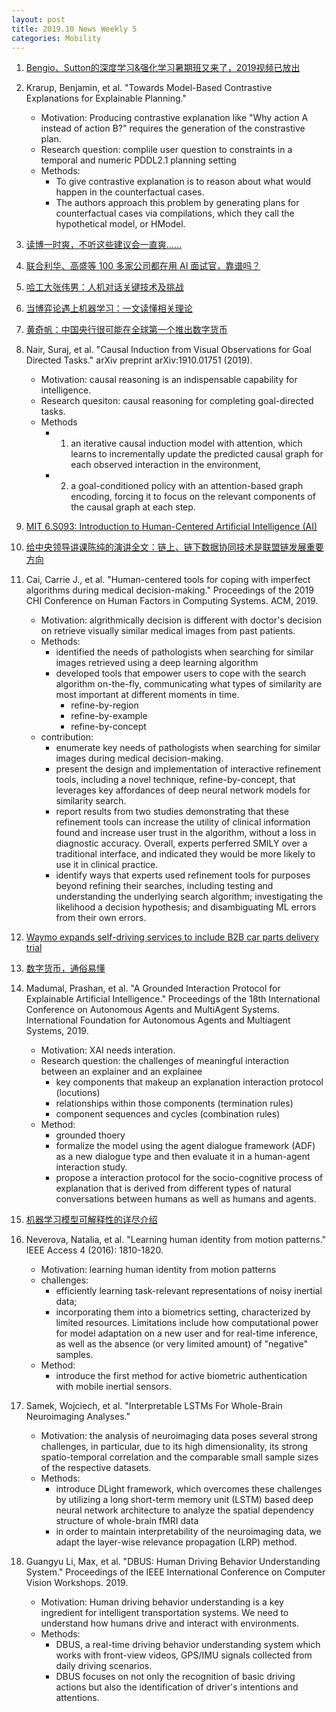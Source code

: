 ```yaml
---
layout: post
title: 2019.10 News Weekly 5
categories: Mobility
---
```


1. [Bengio、Sutton的深度学习&强化学习暑期班又来了，2019视频已放出](https://www.jiqizhixin.com/articles/2019-10-27-3)

2. Krarup, Benjamin, et al. "Towards Model-Based Contrastive Explanations for Explainable Planning."
    
    - Motivation: Producing contrastive explanation like "Why action A instead of action B?" requires the generation of the constrastive plan.
    - Research question: complile user question to constraints in a temporal and numeric PDDL2.1 planning setting
    - Methods:
        - To give contrastive explanation is to reason about what would happen in the counterfactual cases.
        - The authors approach this problem by generating plans for counterfactual cases via compilations, which they call the hypothetical model, or HModel.

3. [读博一时爽，不听这些建议会一直爽……](https://www.jiqizhixin.com/articles/2019-10-28-10)

4. [联合利华、高盛等 100 多家公司都在用 AI 面试官，靠谱吗？](https://www.jiqizhixin.com/)

5. [哈工大张伟男：人机对话关键技术及挑战](https://www.jiqizhixin.com/articles/2019-10-30-8)

5. [当博弈论遇上机器学习：一文读懂相关理论](https://www.jiqizhixin.com/articles/2019-10-28-9)

6. [黄奇帆：中国央行很可能在全球第一个推出数字货币](https://ishare.ifeng.com/c/s/v002IfL91DiW8h5JhPhinUuMb248Vs-_xLXcaV9FzhbxlLTA__)

7. Nair, Suraj, et al. "Causal Induction from Visual Observations for Goal Directed Tasks." arXiv preprint arXiv:1910.01751 (2019).

    - Motivation: causal reasoning is an indispensable capability for intelligence.
    - Research quesiton: causal reasoning for completing goal-directed tasks.
    - Methods
        - 1) an iterative causal induction model with attention, which learns to incrementally update the predicted causal graph for each observed interaction in the environment,
        - 2) a goal-conditioned policy with an attention-based graph encoding, forcing it to focus on the relevant components of the causal graph at each step.
        
8. [MIT 6.S093: Introduction to Human-Centered Artificial Intelligence (AI)](https://www.youtube.com/watch?v=bmjamLZ3v8A)

9. [给中央领导讲课陈纯的演讲全文：链上、链下数据协同技术是联盟链发展重要方向](https://mp.weixin.qq.com/s/U5rg1T2uBOEpJCDMklqTww)

10. Cai, Carrie J., et al. "Human-centered tools for coping with imperfect algorithms during medical decision-making." Proceedings of the 2019 CHI Conference on Human Factors in Computing Systems. ACM, 2019.

    - Motivation: algrithmically decision is different with doctor's decision on retrieve visually similar medical images from past patients.
    - Methods: 
        - identified the needs of pathologists when searching for similar images retrieved using a deep learning algorithm
        - developed tools that empower users to cope with the search algorithm on-the-fly, communicating what types of similarity are most important at different moments in time.
            - refine-by-region
            - refine-by-example
            - refine-by-concept
    - contribution:
        - enumerate key needs of pathologists when searching for similar images during medical decision-making.
        - present the design and implementation of interactive refinement tools, including a novel technique, refine-by-concept, that leverages key affordances of deep neural network models for similarity search.
        - report results from two studies demonstrating that these refinement tools can increase the utility of clinical information found and increase user trust in the algorithm, without a loss in diagnostic accuracy. Overall, experts perferred SMILY over a traditional interface, and indicated they would be more likely to use it in clinical practice.
        - identify ways that experts used refinement tools for purposes beyond refining their searches, including testing and understanding the underlying search algorithm; investigating the likelihood a decision hypothesis; and disambiguating ML errors from their own errors.

11. [Waymo expands self-driving services to include B2B car parts delivery trial](https://techcrunch.com/2019/10/29/waymo-expands-self-driving-services-to-include-b2b-car-parts-delivery-trial/)

12. [数字货币，通俗易懂](https://www.weibo.com/tv/v/IdZBXgbTK?fid=1034:4433350782325389)

13. Madumal, Prashan, et al. "A Grounded Interaction Protocol for Explainable Artificial Intelligence." Proceedings of the 18th International Conference on Autonomous Agents and MultiAgent Systems. International Foundation for Autonomous Agents and Multiagent Systems, 2019.

    - Motivation: XAI needs interation.
    - Research question: the challenges of meaningful interaction between an explainer and an explainee
        - key components that makeup an explanation interaction protocol (locutions)
        - relationships within those components (termination rules)
        - component sequences and cycles (combination rules)
    - Method:
        - grounded thoery
        - formalize the model using the agent dialogue framework (ADF) as a new dialogue type and then evaluate it in a human-agent interaction study.
        - propose a interaction protocol for the socio-cognitive process of explanation that is derived from different types of natural conversations between humans as well as humans and agents.

14. [机器学习模型可解释性的详尽介绍](https://www.jiqizhixin.com/articles/2019-10-30-9)

15. Neverova, Natalia, et al. "Learning human identity from motion patterns." IEEE Access 4 (2016): 1810-1820.

    - Motivation: learning human identity from motion patterns
    - challenges:
        - efficiently learning task-relevant representations of noisy inertial data;
        - incorporating them into a biometrics setting, characterized by limited resources. Limitations include how computational power for model adaptation on a new user and for real-time inference, as well as the absence (or very limited amount) of "negative" samples.
    - Method:
        - introduce the first method for active biometric authentication with mobile inertial sensors.

16. Samek, Wojciech, et al. "Interpretable LSTMs For Whole-Brain Neuroimaging Analyses."

    - Motivation: the analysis of neuroimaging data poses several strong challenges, in particular, due to its high dimensionality, its strong spatio-temporal correlation and the comparable small sample sizes of the respective datasets.
    - Methods:
        - introduce DLight framework, which overcomes these challenges by utilizing a long short-term memory unit (LSTM) based deep neural network architecture to analyze the spatial dependency structure of whole-brain fMRI data
        - in order to maintain interpretability of the neuroimaging data, we adapt the layer-wise relevance propagation (LRP) method.

17. Guangyu Li, Max, et al. "DBUS: Human Driving Behavior Understanding System." Proceedings of the IEEE International Conference on Computer Vision Workshops. 2019.

    - Motivation: Human driving behavior understanding is a key ingredient for intelligent transportation systems. We need to understand how humans drive and interact with environments.
    - Methods:
        - DBUS, a real-time driving behavior understanding system which works with front-view videos, GPS/IMU signals collected from daily driving scenarios.
        - DBUS focuses on not only the recognition of basic driving actions but also the identification of driver's intentions and attentions.
